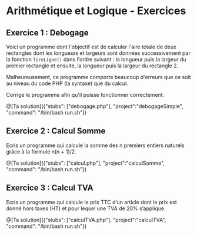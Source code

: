 # Arithmétique et Logique - Exercices

## Exercice 1 : Debogage

Voici un programme dont l'objectif est de calculer l'aire totale de deux rectangles dont les longueurs et largeurs
sont données successivement par la fonction `lireLigne()` dans l'ordre suivant : la longueur puis la largeur du premier
rectangle et ensuite, la longueur puis la largeur du rectangle 2.

Malheureusement, ce programme comporte beaucoup d'erreurs que ce soit au niveau du code PHP (la syntaxe) que du calcul.

Corrige le programme afin qu'il puisse fonctionner correctement.

@[Ta solution]({"stubs": ["debogage.php"], "project":"debogageSimple", "command": "/bin/bash run.sh"})

## Exercice 2 : Calcul Somme

Ecris un programme qui calcule la somme des n premiers entiers naturels grâce à la formule n(n + 1)/2.

@[Ta solution]({"stubs": ["calcul.php"], "project":"calculSomme", "command": "/bin/bash run.sh"})

## Exercice 3 : Calcul TVA

Ecris un programme qui calcule le prix TTC d’un article dont le prix est donné hors taxes (HT) et pour lequel une TVA de 20% s’applique.

@[Ta solution]({"stubs": ["calculTVA.php"], "project":"calculTVA", "command": "/bin/bash run.sh"})
